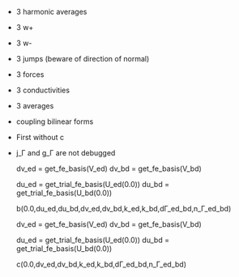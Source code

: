 * 3 harmonic averages
* 3 w+
* 3 w-
* 3 jumps (beware of direction of normal)
* 3 forces
* 3 conductivities
* 3 averages

* coupling bilinear forms
* First without c

* j_Γ and g_Γ are not debugged

  dv_ed = get_fe_basis(V_ed)
  dv_bd = get_fe_basis(V_bd)

  du_ed = get_trial_fe_basis(U_ed(0.0))
  du_bd = get_trial_fe_basis(U_bd(0.0))

  b(0.0,du_ed,du_bd,dv_ed,dv_bd,k_ed,k_bd,dΓ_ed_bd,n_Γ_ed_bd)

  dv_ed = get_fe_basis(V_ed)
  dv_bd = get_fe_basis(V_bd)

  du_ed = get_trial_fe_basis(U_ed(0.0))
  du_bd = get_trial_fe_basis(U_bd(0.0))

  c(0.0,dv_ed,dv_bd,k_ed,k_bd,dΓ_ed_bd,n_Γ_ed_bd)